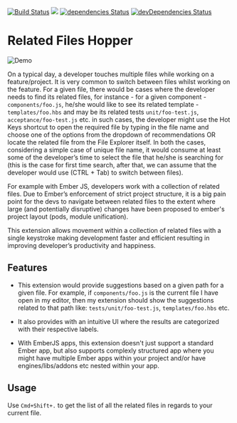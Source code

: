 [![Build Status](https://travis-ci.com/suchitadoshi1987/related-files-hopper.svg?branch=master)](https://travis-ci.com/suchitadoshi1987/related-files-hopper)
[![](https://vsmarketplacebadge.apphb.com/version-short/suchitadoshi1987.file-hopper.svg)](https://marketplace.visualstudio.com/items?itemName=suchitadoshi1987.file-hopper)
[![dependencies Status](https://david-dm.org/suchitadoshi1987/related-files-hopper/status.svg)](https://david-dm.org/suchitadoshi1987/related-files-hopper)
[![devDependencies Status](https://david-dm.org/suchitadoshi1987/related-files-hopper/dev-status.svg)](https://david-dm.org/suchitadoshi1987/related-files-hopper?type=dev)
# Related Files Hopper
![Demo](https://raw.githubusercontent.com/suchitadoshi1987/ember-jump-between-related-files/master/assets/demo.gif)

On a typical day, a developer touches multiple files while working on a feature/project. It is very common to switch between files whilst working on the feature. For a given file, there would be cases where the developer needs to find its related files,  for instance - for a given component - `components/foo.js`, he/she would like to see its related template - `templates/foo.hbs` and may be its related tests `unit/foo-test.js`, `acceptance/foo-test.js` etc. in such cases, 
the developer might use the Hot Keys shortcut to open the required file by typing in the file name and choose one of the options from the dropdown of recommendations OR 
locate the related file from the File Explorer itself. 
In both the cases, considering a simple case of unique file name, it would consume at least some of the developer’s time to select the file that he/she is searching for (this is the case for first time search, after that, we can assume that the developer would use (CTRL + Tab) to switch between files).

For example with Ember JS, developers work with a collection of related files. Due to Ember’s enforcement of strict project structure, it is a big pain point for the devs to navigate between related files to the extent where large (and potentially disruptive) changes have been proposed to ember's project layout (pods, module unification).

This extension allows movement within a collection of related files with a single keystroke making development faster and efficient resulting in improving developer’s productivity and happiness.


## Features

- This extension would provide suggestions based on a given path for a given file. For example, if `components/foo.js` is the current file I have open in  my editor, then my extension should show the suggestions related to that path like: `tests/unit/foo-test.js`, `templates/foo.hbs` etc.

- It also provides with an intuitive UI where the results are categorized with their respective labels.

- With EmberJS apps, this extension doesn't just support a standard Ember app, but also supports complexly structured app where you might have multiple Ember apps within your project and/or have engines/libs/addons etc nested within your app.


## Usage

Use `Cmd+Shift+.` to get the list of all the related files in regards to your current file.

